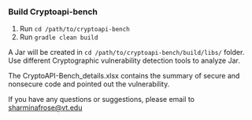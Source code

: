 ### Build Cryptoapi-bench
1. Run `cd /path/to/cryptoapi-bench`
2. Run `gradle clean build`

A Jar will be created in `cd /path/to/cryptoapi-bench/build/libs/` folder. Use different Cryptographic vulnerability detection tools to analyze Jar.  

The CryptoAPI-Bench_details.xlsx contains the summary of secure and nonsecure code and pointed out the vulnerability.

If you have any questions or suggestions, please email to sharminafrose@vt.edu
